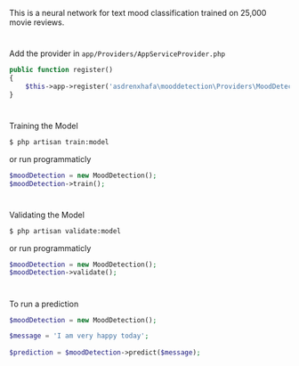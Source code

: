 This is a neural network for text mood classification trained on 25,000 movie reviews. 
# 
Add the provider in ```app/Providers/AppServiceProvider.php```
```php
public function register()
{
    $this->app->register('asdrenxhafa\mooddetection\Providers\MoodDetectionCommandServiceProvider');
}
```
#
Training the Model
```bash 
$ php artisan train:model
```

or run programmaticly
```php
$moodDetection = new MoodDetection();
$moodDetection->train();
```
#
Validating the Model
```bash 
$ php artisan validate:model
```

or run programmaticly
```php
$moodDetection = new MoodDetection();
$moodDetection->validate();
```
# 
To run a prediction
```php
$moodDetection = new MoodDetection();

$message = 'I am very happy today';
    
$prediction = $moodDetection->predict($message);
```

